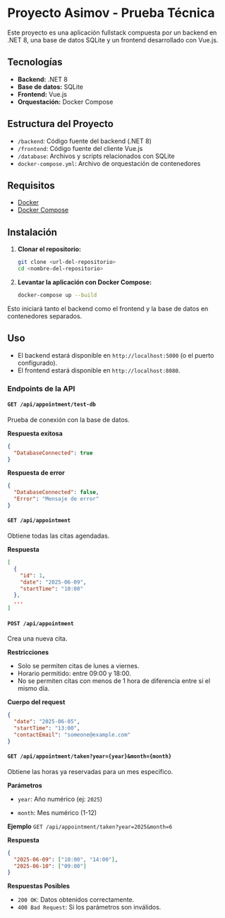 # Proyecto Asimov - Prueba Técnica

Este proyecto es una aplicación fullstack compuesta por un backend en .NET 8, una base de datos SQLite y un frontend desarrollado con Vue.js.

## Tecnologías

- **Backend:** .NET 8
- **Base de datos:** SQLite
- **Frontend:** Vue.js
- **Orquestación:** Docker Compose

## Estructura del Proyecto

- `/backend`: Código fuente del backend (.NET 8)
- `/frontend`: Código fuente del cliente Vue.js
- `/database`: Archivos y scripts relacionados con SQLite
- `docker-compose.yml`: Archivo de orquestación de contenedores

## Requisitos

- [Docker](https://www.docker.com/products/docker-desktop)
- [Docker Compose](https://docs.docker.com/compose/)

## Instalación

1. **Clonar el repositorio:**
    ```bash
    git clone <url-del-repositorio>
    cd <nombre-del-repositorio>
    ```

2. **Levantar la aplicación con Docker Compose:**
    ```bash
    docker-compose up --build
    ```

Esto iniciará tanto el backend como el frontend y la base de datos en contenedores separados.

## Uso
- El backend estará disponible en `http://localhost:5000` (o el puerto configurado).
- El frontend estará disponible en `http://localhost:8080`.

### Endpoints de la API
#### `GET /api/appointment/test-db`
Prueba de conexión con la base de datos.

**Respuesta exitosa**
```json
{
  "DatabaseConnected": true
}
```

**Respuesta de error**
```json
{
  "DatabaseConnected": false,
  "Error": "Mensaje de error"
}
```

#### `GET /api/appointment`
Obtiene todas las citas agendadas.


**Respuesta**
```json
[
  {
    "id": 1,
    "date": "2025-06-09",
    "startTime": "10:00"
  },
  ...
]
```
#### `POST /api/appointment`
Crea una nueva cita.

**Restricciones**

- Solo se permiten citas de lunes a viernes.
- Horario permitido: entre 09:00 y 18:00.
- No se permiten citas con menos de 1 hora de diferencia entre sí el mismo día.

**Cuerpo del request**
```json
{
  "date": "2025-06-05",
  "startTime": "13:00",
  "contactEmail": "someone@example.com"
}
```

#### `GET /api/appointment/taken?year={year}&month={month}`
Obtiene las horas ya reservadas para un mes específico.

**Parámetros**

- `year`: Año numérico (ej: `2025`)

- `month`: Mes numérico (1-12)

**Ejemplo**
`GET /api/appointment/taken?year=2025&month=6`

**Respuesta**
```json
{
  "2025-06-09": ["10:00", "14:00"],
  "2025-06-10": ["09:00"]
}
```

**Respuestas Posibles**
- `200 OK`: Datos obtenidos correctamente.
- `400 Bad Request`: Si los parámetros son inválidos.

